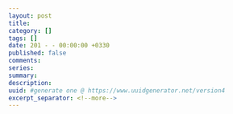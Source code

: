 ```yaml
---
layout: post
title: 
category: []
tags: []
date: 201 - - 00:00:00 +0330
published: false
comments:
series:
summary: 
description:
uuid: #generate one @ https://www.uuidgenerator.net/version4
excerpt_separator: <!--more--> 
---
```

